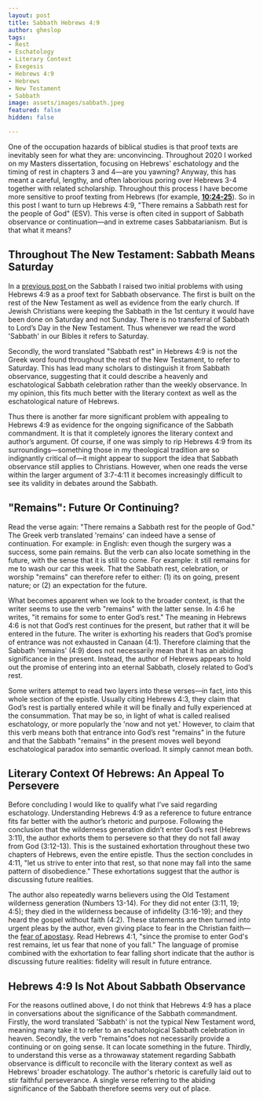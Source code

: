 ```yaml
---
layout: post
title: Sabbath Hebrews 4:9
author: gheslop
tags:
- Rest
- Eschatology
- Literary Context
- Exegesis
- Hebrews 4:9
- Hebrews
- New Testament
- Sabbath
image: assets/images/sabbath.jpeg
featured: false
hidden: false

---
```

One of the occupation hazards of biblical studies is that proof texts are inevitably seen for what they are: unconvincing. Throughout 2020 I worked on my Masters dissertation, focusing on Hebrews' eschatology and the timing of rest in chapters 3 and 4—are you yawning? Anyway, this has meant a careful, lengthy, and often laborious poring over Hebrews 3-4 together with related scholarship. Throughout this process I have become more sensitive to proof texting from Hebrews (for example, [**10:24-25**](https://rekindle.co.za/content/why-bother-with-church/ "Why Bother With Church?")). So in this post I want to turn up Hebrews 4:9, "There remains a Sabbath rest for the people of God" (ESV). This verse is often cited in support of Sabbath observance or continuation—and in extreme cases Sabbatarianism. But is that what it means?

## **Throughout The New Testament: Sabbath Means Saturday**

In a [previous post ](https://rekindle.co.za/content/2021-02-04-sabbath "Should Christians Observe A Sabbath?")on the Sabbath I raised two initial problems with using Hebrews 4:9 as a proof text for Sabbath observance. The first is built on the rest of the New Testament as well as evidence from the early church. If Jewish Christians were keeping the Sabbath in the 1st century it would have been done on Saturday and not Sunday. There is no transferral of Sabbath to Lord’s Day in the New Testament. Thus whenever we read the word 'Sabbath' in our Bibles it refers to Saturday.

Secondly, the word translated "Sabbath rest" in Hebrews 4:9 is not the Greek word found throughout the rest of the New Testament, to refer to Saturday. This has lead many scholars to distinguish it from Sabbath observance, suggesting that it could describe a heavenly and eschatological Sabbath celebration rather than the weekly observance. In my opinion, this fits much better with the literary context as well as the eschatological nature of Hebrews.

Thus there is another far more significant problem with appealing to Hebrews 4:9 as evidence for the ongoing significance of the Sabbath commandment. It is that it completely ignores the literary context and author’s argument. Of course, if one was simply to rip Hebrews 4:9 from its surroundings—something those in my theological tradition are so indignantly critical of—it might appear to support the idea that Sabbath observance still applies to Christians. However, when one reads the verse within the larger argument of 3:7-4:11 it becomes increasingly difficult to see its validity in debates around the Sabbath.

## **"Remains": Future Or Continuing?**

Read the verse again: "There remains a Sabbath rest for the people of God." The Greek verb translated 'remains' can indeed have a sense of continuation. For example: in English: even though the surgery was a success, some pain remains. But the verb can also locate something in the future, with the sense that it is still to come. For example: it still remains for me to wash our car this week. That the Sabbath rest, celebration, or worship "remains" can therefore refer to either: (1) its on going, present nature; or (2) an expectation for the future.

What becomes apparent when we look to the broader context, is that the writer seems to use the verb "remains" with the latter sense. In 4:6 he writes, "it remains for some to enter God’s rest." The meaning in Hebrews 4:6 is not that God’s rest continues for the present, but rather that it will be entered in the future. The writer is exhorting his readers that God’s promise of entrance was not exhausted in Canaan (4:1). Therefore claiming that the Sabbath 'remains' (4:9) does not necessarily mean that it has an abiding significance in the present. Instead, the author of Hebrews appears to hold out the promise of entering into an eternal Sabbath, closely related to God’s rest.

Some writers attempt to read two layers into these verses—in fact, into this whole section of the epistle. Usually citing Hebrews 4:3, they claim that God’s rest is partially entered while it will be finally and fully experienced at the consummation. That may be so, in light of what is called realised eschatology, or more popularly the 'now and not yet.' However, to claim that this verb means both that entrance into God’s rest "remains" in the future and that the Sabbath "remains" in the present moves well beyond eschatological paradox into semantic overload. It simply cannot mean both.

## **Literary Context Of Hebrews: An Appeal To Persevere**

Before concluding I would like to qualify what I’ve said regarding eschatology. Understanding Hebrews 4:9 as a reference to future entrance fits far better with the author’s rhetoric and purpose. Following the conclusion that the wilderness generation didn’t enter God’s rest (Hebrews 3:11), the author exhorts them to persevere so that they do not fall away from God (3:12-13). This is the sustained exhortation throughout these two chapters of Hebrews, even the entire epistle. Thus the section concludes in 4:11, "let us strive to enter into that rest, so that none may fall into the same pattern of disobedience." These exhortations suggest that the author is discussing future realities.

The author also repeatedly warns believers using the Old Testament wilderness generation (Numbers 13-14). For they did not enter (3:11, 19; 4:5); they died in the wilderness because of infidelity (3:16-19); and they heard the gospel without faith (4:2). These statements are then turned into urgent pleas by the author, even giving place to fear in the Christian faith—the [fear of apostasy](https://rekindle.co.za/content/2020-07-29-assurance-apostasy "Apostasy And Assurance"). Read Hebrews 4:1, "since the promise to enter God's rest remains, let us fear that none of you fall." The language of promise combined with the exhortation to fear falling short indicate that the author is discussing future realities: fidelity will result in future entrance.

## **Hebrews 4:9 Is Not About Sabbath Observance**

For the reasons outlined above, I do not think that Hebrews 4:9 has a place in conversations about the significance of the Sabbath commandment. Firstly, the word translated 'Sabbath' is not the typical New Testament word, meaning many take it to refer to an eschatological Sabbath celebration in heaven. Secondly, the verb "remains"does not necessarily provide a continuing or on going sense. It can locate something in the future. Thirdly, to understand this verse as a throwaway statement regarding Sabbath observance is difficult to reconcile with the literary context as well as Hebrews' broader eschatology. The author's rhetoric is carefully laid out to stir faithful perseverance. A single verse referring to the abiding significance of the Sabbath therefore seems very out of place.